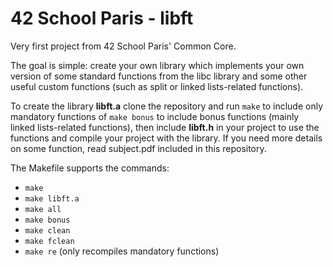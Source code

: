 # 42 School Paris - libft

Very first project from 42 School Paris' Common Core.

The goal is simple: create your own library which implements your own version of some standard functions from the libc library and some other useful custom functions (such as split or linked lists-related functions).

To create the library **libft.a** clone the repository and run `make` to include only mandatory functions of `make bonus` to include bonus functions (mainly linked lists-related functions), then include **libft.h** in your project to use the functions and compile your project with the library. If you need more details on some function, read subject.pdf included in this repository.

The Makefile supports the commands:

- `make`
- `make libft.a`
- `make all`
- `make bonus`
- `make clean`
- `make fclean`
- `make re` (only recompiles mandatory functions)
